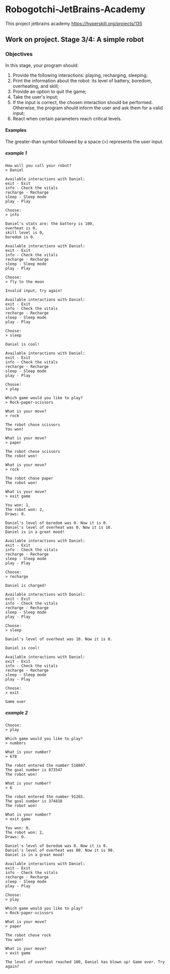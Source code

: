 # Robogotchi-JetBrains-Academy
This project jetbrains academy https://hyperskill.org/projects/135

## Work on project. Stage 3/4: A simple robot
### Objectives

In this stage, your program should:

1. Provide the following interactions: playing, recharging, sleeping;
2. Print the information about the robot: its level of battery, boredom, overheating, and skill;
3. Provide an option to quit the game;
4. Take the user's input;
5. If the input is correct, the chosen interaction should be performed. Otherwise, the program should inform the user and ask them for a valid input;
6. React when certain parameters reach critical levels.

#### Examples
The greater-than symbol followed by a space (>) represents the user input.

##### example 1
```shell
How will you call your robot?
> Daniel

Available interactions with Daniel:
exit - Exit
info - Check the vitals
recharge - Recharge
sleep - Sleep mode
play - Play

Choose:
> info

Daniel's stats are: the battery is 100,
overheat is 0,
skill level is 0,
boredom is 0.

Available interactions with Daniel:
exit - Exit
info - Check the vitals
recharge - Recharge
sleep - Sleep mode
play - Play

Choose:
> fly to the moon

Invalid input, try again!

Available interactions with Daniel:
exit - Exit
info - Check the vitals
recharge - Recharge
sleep - Sleep mode
play - Play

Choose:
> sleep

Daniel is cool!

Available interactions with Daniel:
exit - Exit
info - Check the vitals
recharge - Recharge
sleep - Sleep mode
play - Play

Choose:
> play

Which game would you like to play?
> Rock-paper-scissors

What is your move?
> rock

The robot chose scissors
You won!

What is your move?
> paper

The robot chose scissors
The robot won!

What is your move?
> rock

The robot chose paper
The robot won!

What is your move?
> exit game

You won: 1,
The robot won: 2,
Draws: 0.

Daniel's level of boredom was 0. Now it is 0.
Daniel's level of overheat was 0. Now it is 10.
Daniel is in a great mood!

Available interactions with Daniel:
exit - Exit
info - Check the vitals
recharge - Recharge
sleep - Sleep mode
play - Play

Choose:
> recharge

Daniel is charged!

Available interactions with Daniel:
exit - Exit
info - Check the vitals
recharge - Recharge
sleep - Sleep mode
play - Play

Choose:
> sleep

Daniel's level of overheat was 10. Now it is 0.

Daniel is cool!

Available interactions with Daniel:
exit - Exit
info - Check the vitals
recharge - Recharge
sleep - Sleep mode
play - Play

Choose:
> exit

Game over
```

##### example 2
```shell
Choose:
> play

Which game would you like to play?
> numbers

What is your number?
> 678

The robot entered the number 518807.
The goal number is 873547
The robot won!

What is your number?
> 6

The robot entered the number 91265.
The goal number is 374818
The robot won!

What is your number?
> exit game

You won: 0,
The robot won: 2,
Draws: 0.

Daniel's level of boredom was 0. Now it is 0.
Daniel's level of overheat was 80. Now it is 90.
Daniel is in a great mood!

Available interactions with Daniel:
exit - Exit
info - Check the vitals
recharge - Recharge
sleep - Sleep mode
play - Play

Choose:
> play

Which game would you like to play?
> Rock-paper-scissors

What is your move?
> paper

The robot chose rock
You won!

What is your move?
> exit game

The level of overheat reached 100, Daniel has blown up! Game over. Try again?
```
